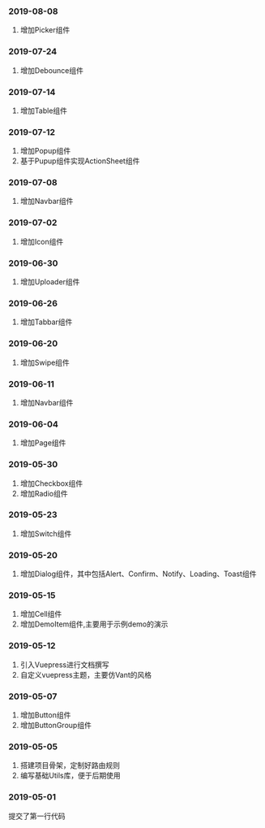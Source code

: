 ### 2019-08-08
1. 增加Picker组件

### 2019-07-24
1. 增加Debounce组件

### 2019-07-14
1. 增加Table组件

### 2019-07-12
1. 增加Popup组件
2. 基于Pupup组件实现ActionSheet组件

### 2019-07-08
1. 增加Navbar组件

### 2019-07-02
1. 增加Icon组件

### 2019-06-30
1. 增加Uploader组件

### 2019-06-26
1. 增加Tabbar组件

### 2019-06-20
1. 增加Swipe组件

### 2019-06-11
1. 增加Navbar组件

### 2019-06-04
1. 增加Page组件

### 2019-05-30
1. 增加Checkbox组件
2. 增加Radio组件

### 2019-05-23
1. 增加Switch组件

### 2019-05-20
1. 增加Dialog组件，其中包括Alert、Confirm、Notify、Loading、Toast组件

### 2019-05-15
1. 增加Cell组件
2. 增加DemoItem组件,主要用于示例demo的演示

### 2019-05-12
1. 引入Vuepress进行文档撰写
2. 自定义vuepress主题，主要仿Vant的风格

### 2019-05-07
1. 增加Button组件
2. 增加ButtonGroup组件

### 2019-05-05
1. 搭建项目骨架，定制好路由规则
2. 编写基础Utils库，便于后期使用

### 2019-05-01
提交了第一行代码
